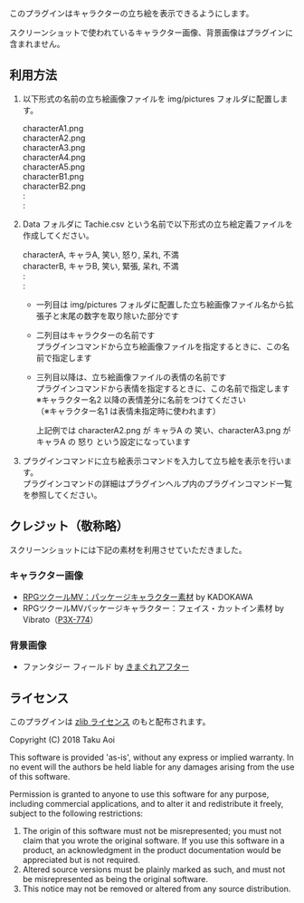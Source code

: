 このプラグインはキャラクターの立ち絵を表示できるようにします。

スクリーンショットで使われているキャラクター画像、背景画像はプラグインに含まれません。

## 利用方法

1. 以下形式の名前の立ち絵画像ファイルを img/pictures フォルダに配置します。

    characterA1.png\
    characterA2.png\
    characterA3.png\
    characterA4.png\
    characterA5.png\
    characterB1.png\
    characterB2.png\
    :\
    :

2. Data フォルダに Tachie.csv という名前で以下形式の立ち絵定義ファイルを作成してください。

    characterA, キャラA, 笑い, 怒り, 呆れ, 不満\
    characterB, キャラB, 笑い, 緊張, 呆れ, 不満\
    :\
    :
    - 一列目は img/pictures フォルダに配置した立ち絵画像ファイル名から拡張子と末尾の数字を取り除いた部分です
    - 二列目はキャラクターの名前です\
      プラグインコマンドから立ち絵画像ファイルを指定するときに、この名前で指定します
    - 三列目以降は、立ち絵画像ファイルの表情の名前です\
      プラグインコマンドから表情を指定するときに、この名前で指定します\
      ※キャラクター名2 以降の表情差分に名前をつけてください\
      （※キャラクター名1 は表情未指定時に使われます）

      上記例では characterA2.png が キャラA の 笑い、characterA3.png が キャラA の 怒り という設定になっています

3. プラグインコマンドに立ち絵表示コマンドを入力して立ち絵を表示を行います。\
    プラグインコマンドの詳細はプラグインヘルプ内のプラグインコマンド一覧を参照してください。

## クレジット（敬称略）

スクリーンショットには下記の素材を利用させていただきました。

### キャラクター画像
- [RPGツクールMV：パッケージキャラクター素材](http://store.tkool.jp/a/rpg-maker-mv-music-sound/cover-art-characters-pack) by KADOKAWA
- RPGツクールMVパッケージキャラクター：フェイス・カットイン素材 by Vibrato（[P3X-774](http://p3x774.web.fc2.com/)）

### 背景画像
- ファンタジー フィールド by [きまぐれアフター](https://k-after.at.webry.info/)

## ライセンス
このプラグインは [zlib ライセンス](https://www.zlib.net/zlib_license.html) のもと配布されます。

Copyright (C) 2018 Taku Aoi

This software is provided 'as-is', without any express or implied
warranty.  In no event will the authors be held liable for any damages
arising from the use of this software.

Permission is granted to anyone to use this software for any purpose,
including commercial applications, and to alter it and redistribute it
freely, subject to the following restrictions:

1. The origin of this software must not be misrepresented; you must not
    claim that you wrote the original software. If you use this software
    in a product, an acknowledgment in the product documentation would be
    appreciated but is not required.
2. Altered source versions must be plainly marked as such, and must not be
    misrepresented as being the original software.
3. This notice may not be removed or altered from any source distribution.
